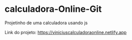 # calculadora-Online-Git

Projetinho de uma calculadora usando js 

Link do projeto: https://viniciuscalculadoraonline.netlify.app
